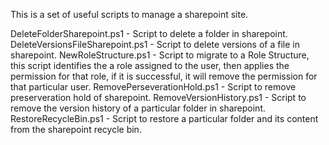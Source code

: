This is a set of useful scripts to manage a sharepoint site.

DeleteFolderSharepoint.ps1 - Script to delete a folder in sharepoint.
DeleteVersionsFileSharepoint.ps1 - Script to delete versions of a file in sharepoint.
NewRoleStructure.ps1 - Script to migrate to a Role Structure, this script identifies the a role assigned to the user, then applies the permission for that role, if it is successful, it will remove the permission for that particular user.
RemovePerseverationHold.ps1 - Script to remove preserveration hold of sharepoint.
RemoveVersionHistory.ps1 - Script to remove the version history of a particular folder in sharepoint.
RestoreRecycleBin.ps1 - Script to restore a particular folder and its content from the sharepoint recycle bin.
